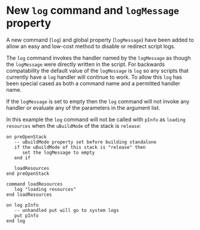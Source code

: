 # New `log` command and `logMessage` property

A new command (`log`) and global property (`logMessage`) have been added to allow
an easy and low-cost method to disable or redirect script logs.

The `log` command invokes the handler named by the `logMessage` as though the
`logMessage` were directly written in the script. For backwards compatability
the default value of the `logMessage` is `log` so any scripts that currently
have a `log` handler will continue to work. To allow this `log` has been special
cased as both a command name and a permitted handler name.

If the `logMessage` is set to empty then the `log` command will not invoke any
handler or evaluate any of the parameters in the argument list.

In this example the `log` command will not be called with `pInfo` as
`loading resources` when the `uBuildMode` of the stack is `release`:

    on preOpenStack
       -- uBuildMode property set before building standalone
       if the uBuildMode of this stack is "release" then
          set the logMessage to empty
       end if
       
       loadResources
    end preOpenStack

    command loadResources
       log "loading resources"
    end loadResources

    on log pInfo
       -- unhandled put will go to system logs
       put pInfo
    end log